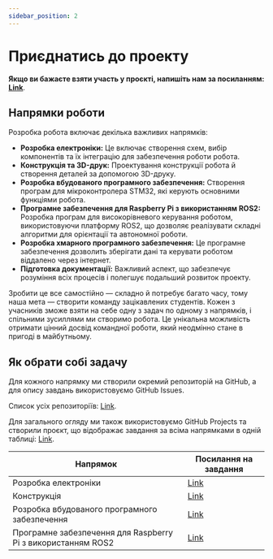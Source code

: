 ```yaml
---
sidebar_position: 2
---
```

# Приєднатись до проекту

**Якщо ви бажаєте взяти участь у проєкті, напишіть нам за посиланням:** [**Link**](https://github.com/orgs/KPI-Rover/discussions/11#discussion-7336225).

## Напрямки роботи
Розробка робота включає декілька важливих напрямків:
* **Розробка електроніки:** Це включає створення схем, вибір компонентів та їх інтеграцію для забезпечення роботи робота.
* **Конструкція та 3D-друк:** Проектування конструкції робота й створення деталей за допомогою 3D-друку.
* **Розробка вбудованого програмного забезпечення:** Створення програм для мікроконтролера STM32, які керують основними функціями робота.
* **Програмне забезпечення для Raspberry Pi з використанням ROS2:** Розробка програм для високорівневого керування роботом, використовуючи платформу ROS2, що дозволяє реалізувати складні алгоритми для орієнтації та автономної роботи.
* **Розробка хмарного програмного забезпечення:** Це програмне забезпечення дозволить зберігати дані та керувати роботом віддалено через інтернет.
* **Підготовка документації:** Важливий аспект, що забезпечує розуміння всіх процесів і полегшує подальший розвиток проекту.

Зробити це все самостійно — складно й потребує багато часу, тому наша мета — створити команду зацікавлених студентів. Кожен з учасників зможе взяти на себе одну з задач по одному з напрямків, і спільними зусиллями ми створимо робота. Це унікальна можливість отримати цінний досвід командної роботи, який неодмінно стане в пригоді в майбутньому.

## Як обрати собі задачу
Для кожного напрямку ми створили окремий репозиторій на GitHub, а для опису завдань використовуємо GitHub Issues.

Список усіх репозиторіїв: [Link](https://github.com/orgs/KPI-Rover/repositories).

Для загального огляду ми також використовуємо GitHub Projects та створили проєкт, що відображає завдання за всіма напрямками в одній таблиці: [Link](https://github.com/orgs/KPI-Rover/projects/4).
 
| Напрямок | Посилання на завдання |
| --- | --- |
| Розробка електроніки | [Link](https://github.com/KPI-Rover/ecu_hw/issues)|
| Конструкція | [Link](https://github.com/KPI-Rover/chassis-cad/issues) |
| Розробка вбудованого програмного забезпечення | [Link](https://github.com/KPI-Rover/ecu_sw/issues) |
| Програмне забезпечення для Raspberry Pi з використанням ROS2 | [Link](https://github.com/KPI-Rover/ros_sw/issues)|
